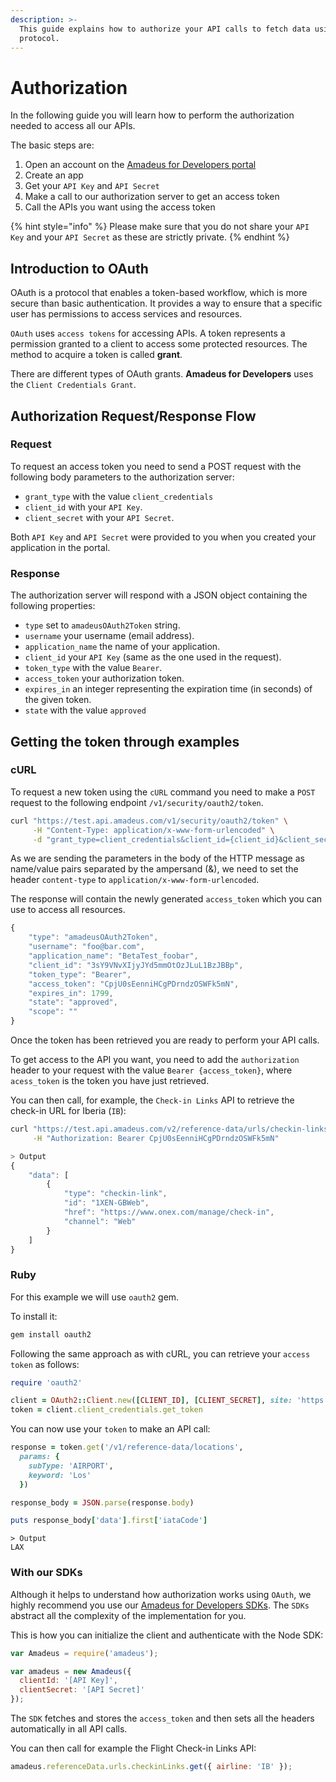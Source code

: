 ```yaml
---
description: >-
  This guide explains how to authorize your API calls to fetch data using OAuth
  protocol.
---
```


# Authorization

In the following guide you will learn how to perform the authorization needed to access all our APIs.

The basic steps are:

1. Open an account on the [Amadeus for Developers portal](https://uat.developers.amadeus.com/create-account)
2. Create an app
3. Get your `API Key` and `API Secret`
4. Make a call to our authorization server to get an access token
5. Call the APIs you want using the access token

{% hint style="info" %}
Please make sure that you do not share your `API Key` and your `API Secret` as these are strictly private.
{% endhint %}

## Introduction to OAuth

OAuth is a protocol that enables a token-based workflow, which is more secure than basic authentication. It provides a way to ensure that a specific user has permissions to access services and resources.

`OAuth` uses `access tokens` for accessing APIs. A token represents a permission granted to a client to access some protected resources. The method to acquire a token is called **grant**.

There are different types of OAuth grants. **Amadeus for Developers** uses the `Client Credentials Grant`.

## Authorization Request/Response Flow

### Request

To request an access token you need to send a POST request with the following body parameters to the authorization server:

* `grant_type` with the value `client_credentials`
* `client_id` with your `API Key`.
* `client_secret` with your `API Secret`.

Both `API Key` and `API Secret` were provided to you when you created your application in the portal.

### Response

The authorization server will respond with a JSON object containing the following properties:

* `type` set to `amadeusOAuth2Token` string.
* `username` your username \(email address\).
* `application_name` the name of your application.
* `client_id` your `API Key` \(same as the one used in the request\).
* `token_type` with the value `Bearer`.
* `access_token` your authorization token.
* `expires_in` an integer representing the expiration time \(in seconds\) of the given token.
* `state` with the value `approved`

## Getting the token through examples

### cURL

To request a new token using the `cURL` command you need to make a `POST` request to the following endpoint `/v1/security/oauth2/token`.

```bash
curl "https://test.api.amadeus.com/v1/security/oauth2/token" \
     -H "Content-Type: application/x-www-form-urlencoded" \
     -d "grant_type=client_credentials&client_id={client_id}&client_secret={client_secret}"
```

As we are sending the parameters in the body of the HTTP message as name/value pairs separated by the ampersand \(&\), we need to set the header `content-type` to `application/x-www-form-urlencoded`.

The response will contain the newly generated `access_token` which you can use to access all resources.

```javascript
{
    "type": "amadeusOAuth2Token",
    "username": "foo@bar.com",
    "application_name": "BetaTest_foobar",
    "client_id": "3sY9VNvXIjyJYd5mmOtOzJLuL1BzJBBp",
    "token_type": "Bearer",
    "access_token": "CpjU0sEenniHCgPDrndzOSWFk5mN",
    "expires_in": 1799,
    "state": "approved",
    "scope": ""
}
```

Once the token has been retrieved you are ready to perform your API calls.

To get access to the API you want, you need to add the `authorization` header to your request with the value `Bearer {access_token}`, where `acess_token` is the token you have just retrieved.

You can then call, for example, the `Check-in Links` API to retrieve the check-in URL for Iberia \(`IB`\):

```bash
curl "https://test.api.amadeus.com/v2/reference-data/urls/checkin-links?airline=1X" \
     -H "Authorization: Bearer CpjU0sEenniHCgPDrndzOSWFk5mN"
```

```javascript
> Output
{
    "data": [
        {
            "type": "checkin-link",
            "id": "1XEN-GBWeb",
            "href": "https://www.onex.com/manage/check-in",
            "channel": "Web"
        }
    ]
}
```

### Ruby

For this example we will use `oauth2` gem.

To install it:

```ruby
gem install oauth2
```

Following the same approach as with cURL, you can retrieve your `access token` as follows:

```ruby
require 'oauth2'

client = OAuth2::Client.new([CLIENT_ID], [CLIENT_SECRET], site: 'https://test.api.amadeus.com', token_url: 'https://test.api.amadeus.com/v1/security/oauth2/token')
token = client.client_credentials.get_token
```

You can now use your `token` to make an API call:

```ruby
response = token.get('/v1/reference-data/locations',
  params: {
    subType: 'AIRPORT',
    keyword: 'Los'
  })

response_body = JSON.parse(response.body)

puts response_body['data'].first['iataCode']
```

```text
> Output
LAX
```

### With our SDKs

Although it helps to understand how authorization works using `OAuth`, we highly recommend you use our [Amadeus for Developers SDKs](https://github.com/amadeus4dev). The `SDKs` abstract all the complexity of the implementation for you.

This is how you can initialize the client and authenticate with the Node SDK:

```javascript
var Amadeus = require('amadeus');

var amadeus = new Amadeus({
  clientId: '[API Key]',
  clientSecret: '[API Secret]'
});
```

The `SDK` fetches and stores the `access_token` and then sets all the headers automatically in all API calls.

You can then call for example the Flight Check-in Links API:

```javascript
amadeus.referenceData.urls.checkinLinks.get({ airline: 'IB' });
```

